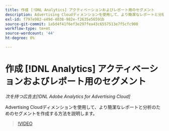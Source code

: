 ```yaml
---
title: 作成 [!DNL Analytics] アクティベーションおよびレポート用のセグメント
description: Advertising Cloudディメンションを使用して、より簡潔なレポートと分析のためのセグメントを作成する方法を説明します。
exl-id: f797e982-e49d-4038-982e-f2635e56591b
source-git-commit: 1a5d4f41f6ef3e297fea43c6557513e7f5cfc900
workflow-type: tm+mt
source-wordcount: '44'
ht-degree: 0%

---
```


# 作成 [!DNL Analytics] アクティベーションおよびレポート用のセグメント

*次を持つ広告主[!DNL Adobe Analytics for Advertising Cloud]*

Advertising Cloudディメンションを使用して、より簡潔なレポートと分析のためのセグメントを作成する方法を説明します。

>[!VIDEO](https://video.tv.adobe.com/v/33916)
